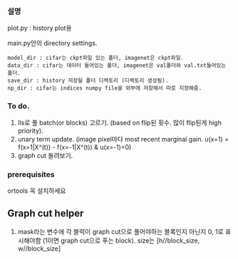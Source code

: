 ### 설명
plot.py : history plot용

main.py안의 directory settings.  
```
model_dir : cifar는 ckpt파일 있는 폴더, imagenet은 ckpt파일.  
data_dir : cifar는 데이터 들어있는 폴더, imagenet은 val폴더와 val.txt들어있는 폴더.  
save_dir : history 저장될 폴더 디렉토리 (디렉토리 생성됨).  
np_dir : cifar는 indices numpy file을 외부에 저장해서 따로 지정해줌.  
```

### To do.
1) lls로 풀 batch(or blocks) 고르기. (based on flip된 횟수. 많이 flip된게 high priority).  
2) unary term update. (image pixel마다 most recent marginal gain. u(x=1) = f(x=1|X^(t)) - f(x=-1|X^(t)) & u(x=-1)=0)
3) graph cut 돌려보기. 

### prerequisites
ortools 꼭 설치하세요

## Graph cut helper
1) mask라는 변수에 각 블럭이 graph cut으로 풀어야하는 블록인지 아닌지 0, 1로 표시해야함 (1이면 graph cut으로 푸는 block). size는 [h//block_size, w//block_size] 

